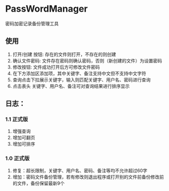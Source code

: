 # PassWordManager
密码加密记录备份管理工具

## 使用
1. 打开/创建 按钮: 存在的文件则打开，不存在的则创建
2. 确认文件密码: 文件存在密码则确认密码，否则（新创建的文件）为设置密码
3. 修改按钮: 文件成功打开后方可修改文件密码
4. 在下方添加区添加项，其中关键字、备注支持中文但不支持中文字符
5. 查询点击下拉展示关键字，输入则匹配关键字、用户名、密码进行查询
6. 点击表头 关键字、用户名、备注可对查询结果进行排序显示

## 日志：
### 1.1 正式版
1.  增强查询
2.  增加可翻页
3.  增加可排序
### 1.0 正式版
1. 修复：超长限制，关键字、用户名、密码、备注等均不允许超过60字
2. 增加：密码文件备份管理，若有修改则退出程序或打开别的文件前备份修改前的文件，备份保留最新9个
